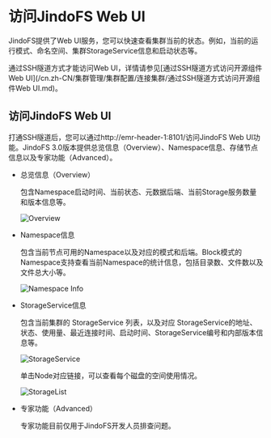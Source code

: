 # 访问JindoFS Web UI

JindoFS提供了Web UI服务，您可以快速查看集群当前的状态。例如，当前的运行模式、命名空间、集群StorageService信息和启动状态等。

通过SSH隧道方式才能访问Web UI，详情请参见[通过SSH隧道方式访问开源组件Web UI](/cn.zh-CN/集群管理/集群配置/连接集群/通过SSH隧道方式访问开源组件Web UI.md)。

## 访问JindoFS Web UI

打通SSH隧道后，您可以通过http://emr-header-1:8101/访问JindoFS Web UI功能。JindoFS 3.0版本提供总览信息（Overview）、Namespace信息、存储节点信息以及专家功能（Advanced）。

-   总览信息（Overview）

    包含Namespace启动时间、当前状态、元数据后端、当前Storage服务数量和版本信息等。

    ![Overview](https://static-aliyun-doc.oss-cn-hangzhou.aliyuncs.com/assets/img/zh-CN/5997443061/p175150.png)

-   Namespace信息

    包含当前节点可用的Namespace以及对应的模式和后端。Block模式的Namespace支持查看当前Namespace的统计信息，包括目录数、文件数以及文件总大小等。

    ![Namespace Info](https://static-aliyun-doc.oss-cn-hangzhou.aliyuncs.com/assets/img/zh-CN/5997443061/p175151.png)

-   StorageService信息

    包含当前集群的 StorageService 列表，以及对应 StorageService的地址、状态、使用量、最近连接时间、启动时间、StorageService编号和内部版本信息等。

    ![StorageService](https://static-aliyun-doc.oss-cn-hangzhou.aliyuncs.com/assets/img/zh-CN/5997443061/p175153.png)

    单击Node对应链接，可以查看每个磁盘的空间使用情况。

    ![StorageList](https://static-aliyun-doc.oss-cn-hangzhou.aliyuncs.com/assets/img/zh-CN/5997443061/p175154.png)

-   专家功能（Advanced）

    专家功能目前仅用于JindoFS开发人员排查问题。



